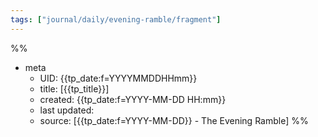 ```yaml
---
tags: ["journal/daily/evening-ramble/fragment"]
---
```

%%
- meta
	- UID: {{tp_date:f=YYYYMMDDHHmm}}
	- title: [{{tp_title}}]
	- created: {{tp_date:f=YYYY-MM-DD HH:mm}}
	- last updated: 
	- source: [{{tp_date:f=YYYY-MM-DD}} - The Evening Ramble]
%%

